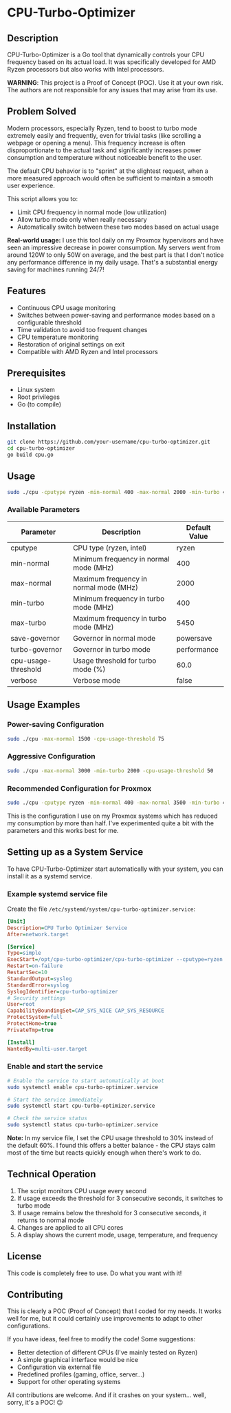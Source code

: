 # CPU-Turbo-Optimizer

## Description
CPU-Turbo-Optimizer is a Go tool that dynamically controls your CPU frequency based on its actual load. It was specifically developed for AMD Ryzen processors but also works with Intel processors.

**WARNING**: This project is a Proof of Concept (POC). Use it at your own risk. The authors are not responsible for any issues that may arise from its use.

## Problem Solved
Modern processors, especially Ryzen, tend to boost to turbo mode extremely easily and frequently, even for trivial tasks (like scrolling a webpage or opening a menu). This frequency increase is often disproportionate to the actual task and significantly increases power consumption and temperature without noticeable benefit to the user.

The default CPU behavior is to "sprint" at the slightest request, when a more measured approach would often be sufficient to maintain a smooth user experience.

This script allows you to:
- Limit CPU frequency in normal mode (low utilization)
- Allow turbo mode only when really necessary
- Automatically switch between these two modes based on actual usage

**Real-world usage:** I use this tool daily on my Proxmox hypervisors and have seen an impressive decrease in power consumption. My servers went from around 120W to only 50W on average, and the best part is that I don't notice any performance difference in my daily usage. That's a substantial energy saving for machines running 24/7!

## Features
- Continuous CPU usage monitoring
- Switches between power-saving and performance modes based on a configurable threshold
- Time validation to avoid too frequent changes
- CPU temperature monitoring
- Restoration of original settings on exit
- Compatible with AMD Ryzen and Intel processors

## Prerequisites
- Linux system
- Root privileges
- Go (to compile)

## Installation
```bash
git clone https://github.com/your-username/cpu-turbo-optimizer.git
cd cpu-turbo-optimizer
go build cpu.go
```

## Usage
```bash
sudo ./cpu -cputype ryzen -min-normal 400 -max-normal 2000 -min-turbo 400 -max-turbo 5450 -cpu-usage-threshold 60
```

### Available Parameters
| Parameter | Description | Default Value |
|-----------|-------------|-------------------|
| cputype | CPU type (ryzen, intel) | ryzen |
| min-normal | Minimum frequency in normal mode (MHz) | 400 |
| max-normal | Maximum frequency in normal mode (MHz) | 2000 |
| min-turbo | Minimum frequency in turbo mode (MHz) | 400 |
| max-turbo | Maximum frequency in turbo mode (MHz) | 5450 |
| save-governor | Governor in normal mode | powersave |
| turbo-governor | Governor in turbo mode | performance |
| cpu-usage-threshold | Usage threshold for turbo mode (%) | 60.0 |
| verbose | Verbose mode | false |

## Usage Examples

### Power-saving Configuration
```bash
sudo ./cpu -max-normal 1500 -cpu-usage-threshold 75
```

### Aggressive Configuration
```bash
sudo ./cpu -max-normal 3000 -min-turbo 2000 -cpu-usage-threshold 50
```

### Recommended Configuration for Proxmox
```bash
sudo ./cpu -cputype ryzen -min-normal 400 -max-normal 3500 -min-turbo 400 -max-turbo 5450 -cpu-usage-threshold 30
```
This is the configuration I use on my Proxmox systems which has reduced my consumption by more than half. I've experimented quite a bit with the parameters and this works best for me.

## Setting up as a System Service

To have CPU-Turbo-Optimizer start automatically with your system, you can install it as a systemd service.

### Example systemd service file

Create the file `/etc/systemd/system/cpu-turbo-optimizer.service`:

```ini
[Unit]
Description=CPU Turbo Optimizer Service
After=network.target

[Service]
Type=simple
ExecStart=/opt/cpu-turbo-optimizer/cpu-turbo-optimizer --cputype=ryzen --min-normal=400 --max-normal=3500 --min-turbo=400 --max-turbo=5450 --cpu-usage-threshold=30
Restart=on-failure
RestartSec=10
StandardOutput=syslog
StandardError=syslog
SyslogIdentifier=cpu-turbo-optimizer
# Security settings
User=root
CapabilityBoundingSet=CAP_SYS_NICE CAP_SYS_RESOURCE
ProtectSystem=full
ProtectHome=true
PrivateTmp=true

[Install]
WantedBy=multi-user.target
```

### Enable and start the service

```bash
# Enable the service to start automatically at boot
sudo systemctl enable cpu-turbo-optimizer.service

# Start the service immediately
sudo systemctl start cpu-turbo-optimizer.service

# Check the service status
sudo systemctl status cpu-turbo-optimizer.service
```

**Note:** In my service file, I set the CPU usage threshold to 30% instead of the default 60%. I found this offers a better balance - the CPU stays calm most of the time but reacts quickly enough when there's work to do.

## Technical Operation
1. The script monitors CPU usage every second
2. If usage exceeds the threshold for 3 consecutive seconds, it switches to turbo mode
3. If usage remains below the threshold for 3 consecutive seconds, it returns to normal mode
4. Changes are applied to all CPU cores
5. A display shows the current mode, usage, temperature, and frequency

## License
This code is completely free to use. Do what you want with it!

## Contributing
This is clearly a POC (Proof of Concept) that I coded for my needs. It works well for me, but it could certainly use improvements to adapt to other configurations.

If you have ideas, feel free to modify the code! Some suggestions:
- Better detection of different CPUs (I've mainly tested on Ryzen)
- A simple graphical interface would be nice
- Configuration via external file
- Predefined profiles (gaming, office, server...)
- Support for other operating systems

All contributions are welcome. And if it crashes on your system... well, sorry, it's a POC! 😉
